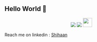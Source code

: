 ## Hello World  👋  

<!--
**theneoterik/theneoterik** is a ✨ _special_ ✨ repository because its `README.md` (this file) appears on your GitHub profile.


                
-->


 
<p align="center">

<img src="https://img.icons8.com/android/24/000000/twitter.png"/>
<img src="https://img.icons8.com/metro/26/000000/linkedin.png"/>
<img src="https://d2fltix0v2e0sb.cloudfront.net/dev-badge.svg" height="30" width="30"/>

</p>

Reach me on linkedin : [Shihaan](https://www.linkedin.com/in/shihaan-w-s-7b6a851a0/)

